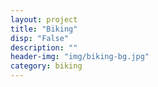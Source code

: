 ```yaml
---
layout: project
title: "Biking"
disp: "False"
description: ""
header-img: "img/biking-bg.jpg"
category: biking
---
```

